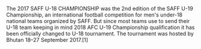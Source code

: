 The 2017 SAFF U-18 CHAMPIONSHIP was the 2nd edition of the SAFF U-19 Championship, an international football competition for men's under-18 national teams organized by SAFF. But since most teams use to send their U-18 team keeping in mind 2018 AFC U-19 Championship qualification it has been officially changed to U-18 tournament. The tournament was hosted by Bhutan 18–27 September 2017.[1]
